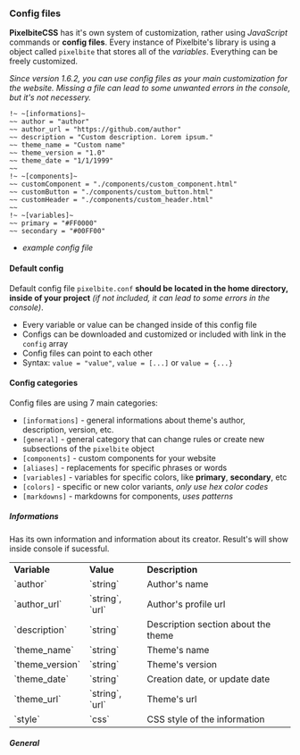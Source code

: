 ### Config files
**PixelbiteCSS** has it's own system of customization, rather using _JavaScript_ commands or **config files**. Every instance of Pixelbite's library is using a object called `pixelbite` that stores all of the _variables_. Everything can be freely customized.

_Since version 1.6.2, you can use config files as your main customization for the website. Missing a file can lead to some unwanted errors in the console, but it's not necessery._
```
!~ ~[informations]~
~~ author = "author"
~~ author_url = "https://github.com/author"
~~ description = "Custom description. Lorem ipsum."
~~ theme_name = "Custom name"
~~ theme_version = "1.0"
~~ theme_date = "1/1/1999"
~~ 
!~ ~[components]~
~~ customComponent = "./components/custom_component.html"
~~ customButton = "./components/custom_button.html"
~~ customHeader = "./components/custom_header.html"
~~ 
!~ ~[variables]~
~~ primary = "#FF0000"
~~ secondary = "#00FF00"
```
- _example config file_

#### Default config
Default config file `pixelbite.conf` **should be located in the home directory, inside of your project** _(if not included, it can lead to some errors in the console)_.

- Every variable or value can be changed inside of this config file
- Configs can be downloaded and customized or included with link in the `config` array
- Config files can point to each other
- Syntax: `value = "value"`, `value = [...]` or `value = {...}`

#### Config categories
Config files are using 7 main categories:

- `[informations]` - general informations about theme's author, description, version, etc. 
- `[general]` - general category that can change rules or create new subsections of the `pixelbite` object
- `[components]` - custom components for your website
- `[aliases]` - replacements for specific phrases or words
- `[variables]` - variables for specific colors, like **primary**, **secondary**, etc
- `[colors]` - specific or new color variants, _only use hex color codes_
- `[markdowns]` - markdowns for components, _uses patterns_

##### Informations
Has its own information and information about its creator. Result's will show inside console if sucessful.

<table>
<tbody>
  <tr>
    <td><b>Variable</b></td>
    <td><b>Value</b></td>
    <td><b>Description</b></td>
  </tr>
  <tr>
    <td>`author`</td>
    <td>`string`</td>
    <td>Author's name</td>
  </tr>
  <tr>
    <td>`author_url`</td>
    <td>`string`, `url`</td>
    <td>Author's profile url</td>
  </tr>
  <tr>
    <td>`description`</td>
    <td>`string`</td>
    <td>Description section about the theme</td>
  </tr>
  <tr>
    <td>`theme_name`</td>
    <td>`string`</td>
    <td>Theme's name</td>
  </tr>
  <tr>
    <td>`theme_version`</td>
    <td>`string`</td>
    <td>Theme's version</td>
  </tr>
  <tr>
    <td>`theme_date`</td>
    <td>`string`</td>
    <td>Creation date, or update date</td>
  </tr>
  <tr>
    <td>`theme_url`</td>
    <td>`string`, `url`</td>
    <td>Theme's url</td>
  </tr>
  <tr>
    <td>`style`</td>
    <td>`css`</td>
    <td>CSS style of the information</td>
  </tr>
</tbody>
</table>

##### General